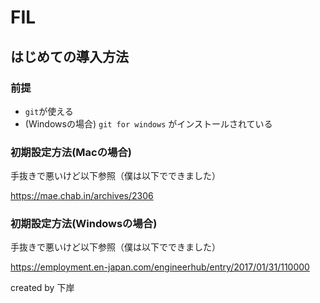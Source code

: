 # FIL
## はじめての導入方法

### 前提
* `git`が使える
* (Windowsの場合) `git for windows` がインストールされている

### 初期設定方法(Macの場合)
手抜きで悪いけど以下参照（僕は以下でできました）

https://mae.chab.in/archives/2306


### 初期設定方法(Windowsの場合)
手抜きで悪いけど以下参照（僕は以下でできました）

https://employment.en-japan.com/engineerhub/entry/2017/01/31/110000

created by 下岸
